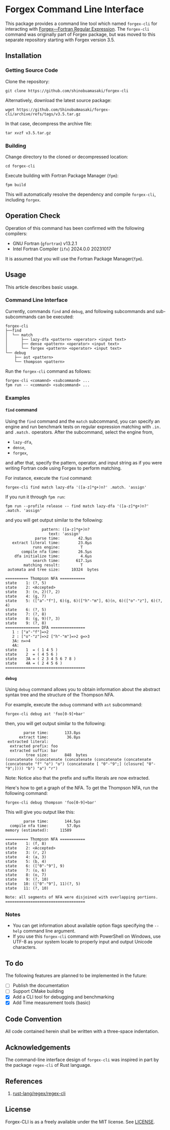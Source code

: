 # Forgex Command Line Interface

This package provides a command line tool which named `forgex-cli` for interacting with [Forgex—Fortran Regular Expression](https://github.com/ShinobuAmasaki/forgex).
The `forgex-cli` command was originally part of Forgex package, but was moved to this separate repository starting with Forgex version 3.5.

## Installation

### Getting Source Code

Clone the repository:

```shell
git clone https://github.com/shinobuamasaki/forgex-cli
```

Alternatively, download the latest source package:

```shell
wget https://github.com/ShinobuAmasaki/forgex-cli/archive/refs/tags/v3.5.tar.gz
```

In that case, decompress the archive file:

```shell
tar xvzf v3.5.tar.gz
```

### Building

Change directory to the cloned or decompressed location:

```shell
cd forgex-cli
```

Execute building with Fortran Package Manager (`fpm`):

```shell 
fpm build
```

This will automatically resolve the dependency and compile `forgex-cli`, including `forgex`.


## Operation Check

Operation of this command has been confirmed with the following compilers:

- GNU Fortran (`gfortran`) v13.2.1
- Intel Fortran Compiler (`ifx`) 2024.0.0 20231017

It is assumed that you will use the Fortran Package Manager(`fpm`).

## Usage

This article describes basic usage.
<!-- [Please refer to the documentation](https://shinobuamasaki.github.io/forgex-cli) for detailed information on commands, subcommands, option flags, and displaying results. -->

### Command Line Interface

Currently, commands `find` and `debug`,  and following subcommands and sub-subcommands can be executed:

```
forgex-cli
├──find
│  └── match
│      ├── lazy-dfa <pattern> <operator> <input text>
│      ├── dense <pattern> <operator> <input text>
│      └── forgex <pattern> <operator> <input text>
└── debug
    ├── ast <pattern>
    └── thompson <pattern>
```

Run the `forgex-cli` command as follows:

```
forgex-cli <comamnd> <subcommand> ...
fpm run -- <command> <subcommand> ...
```

### Examples

#### `find` command 

Using the `find` command and the `match` subcommand, you can specify an engine and run benchmark tests on regular expression matching with `.in.` and `.match.` operators.
After the subcommand, select the engine from,

- `lazy-dfa`,
- `dense`,
- `forgex`,

and after that, specify the pattern, operator, and input string as if you were writing Fortran code using Forgex to perform matching.

For instance, execute the `find` command:

```shell
forgex-cli find match lazy-dfa '([a-z]*g+)n?' .match. 'assign'
```

If you run it through `fpm run`:

```shell
fpm run --profile release -- find match lazy-dfa '([a-z]*g+)n?' .match. 'assign'
```

and you will get output similar to the following:

```
                pattern: ([a-z]*g+)n?
                   text: 'assign'
             parse time:        42.9μs
   extract literal time:        23.0μs
            runs engine:         T
       compile nfa time:        26.5μs
    dfa initialize time:         4.6μs
            search time:       617.1μs
        matching result:         T
 automata and tree size:     10324  bytes

========== Thompson NFA ===========
state    1: (?, 5)
state    2: <Accepted>
state    3: (n, 2)(?, 2)
state    4: (g, 7)
state    5: (["a"-"f"], 6)(g, 6)(["h"-"m"], 6)(n, 6)(["o"-"z"], 6)(?, 4)
state    6: (?, 5)
state    7: (?, 8)
state    8: (g, 9)(?, 3)
state    9: (?, 8)
=============== DFA ===============
   1 : ["a"-"f"]=>2
   2 : ["o"-"z"]=>2 ["h"-"m"]=>2 g=>3
   3A: n=>4
   4A:
state    1  = ( 1 4 5 )
state    2  = ( 4 5 6 )
state    3A = ( 2 3 4 5 6 7 8 )
state    4A = ( 2 4 5 6 )
===================================
```


#### `debug`

Using `debug` command allows you to obtain information about the abstract syntax tree and the structure of the Thompson NFA.

For example, execute the `debug` command with `ast` subcommand:

```shell
forgex-cli debug ast 'foo[0-9]+bar'
```

then, you will get output similar to the following: 

```
        parse time:       133.8μs
      extract time:        36.8μs
 extracted literal:
  extracted prefix: foo
  extracted suffix: bar
         tree size:       848  bytes
(concatenate (concatenate (concatenate (concatenate (concatenate (concatenate "f" "o") "o") (concatenate [ "0"-"9";] (closure[ "0"-"9";]))) "b") "a") "r")
```

Note: Notice also that the prefix and suffix literals are now extracted.



Here's how to get a graph of the NFA. To get the Thompson NFA, run the following command:

```shell
forgex-cli debug thompson 'foo[0-9]+bar'
```

This will give you output like this:

```
        parse time:       144.5μs
  compile nfa time:        57.0μs
memory (estimated):     11589

========== Thompson NFA ===========
state    1: (f, 8)
state    2: <Accepted>
state    3: (r, 2)
state    4: (a, 3)
state    5: (b, 4)
state    6: (["0"-"9"], 9)
state    7: (o, 6)
state    8: (o, 7)
state    9: (?, 10)
state   10: (["0"-"9"], 11)(?, 5)
state   11: (?, 10)

Note: all segments of NFA were disjoined with overlapping portions.
===================================
```

### Notes

- You can get information about available option flags specifying the `--help` command line argument.
- If you use this `forgex-cli` command with PowerShell on Windows, use UTF-8 as your system locale to properly input and output Unicode characters.

## To do

The following features are planned to be implemented in the future:

- [ ] Publish the documentation
- [ ] Support CMake building
- [x] Add a CLI tool for debugging and benchmarking
- [x] Add Time measurement tools (basic)

## Code Convention

All code contained herein shall be written with a three-space indentation.

## Acknowledgements

The command-line interface design of `forgex-cli` was inspired in part by the package `regex-cli` of Rust language.

## References

1. [rust-lang/regex/regex-cli](https://github.com/rust-lang/regex/tree/master/regex-cli)

## License
Forgex-CLI is as a freely available under the MIT license. See [LICENSE](https://github.com/ShinobuAmasaki/forgex-cli/blob/main/LICENSE).
